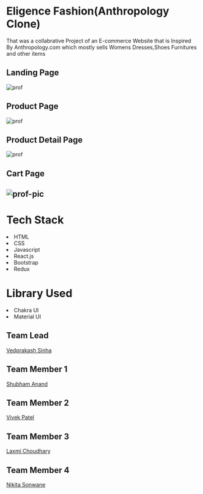 <h1>Eligence Fashion(Anthropology Clone)</h1>
<p>That was a collabrative Project of an E-commerce Website that is Inspired By Anthropology.com which mostly sells Womens Dresses,Shoes Furnitures and other items </p>
<h2>Landing Page</h2>
<img src="https://i.imgur.com/31NZFeg.png" alt="prof"/>
<h2>Product Page</h2>
<img src="https://i.imgur.com/91sVLS1.png" alt="prof"/>
<h2>Product Detail Page </h2>
<img src="https://i.imgur.com/SskthHT.png" alt="prof"/>
<h2>Cart Page<h2>
 <img src="https://i.imgur.com/DWXgl7G.jpg" alt="prof-pic"/>
<h1>Tech Stack</h1>
<li>HTML</li><li>CSS</li><li>Javascript</li><li>React.js</li><li>Bootstrap</li><li>Redux</>
<h1>Library Used</h1>
<li>Chakra UI</li>
<li>Material UI</li>
 
 <h2>Team Lead</h2>  <a href="https://github.com/Vedprakas987">Vedprakash Sinha</a>
 <h2>Team  Member 1</h2>   <a href="https://github.com/Shubhand17">Shubham Anand</a>
 <h2>Team Member 2</h2>    <a href="https://github.com/svivekpatel">Vivek Patel</a>
 <h2>Team Member 3</h2>   <a href="https://github.com/laxmichoudhari">Laxmi Choudhary</a>
  <h2>Team Member 4</h2>  <a href="https://github.com/NikitA1827">Nikita Sonwane</p>

 


